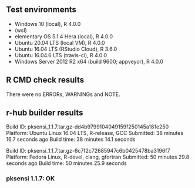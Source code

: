 ## Test environments
* Windows 10 (local), R 4.0.0
* (wsl)
* elementary OS 5.1.4 Hera (local), R 4.0.0
* Ubuntu 20.04 LTS (local VM), R 4.0.0
* Ubuntu 16.04 LTS (RStudio Cloud), R 3.6.0
* Ubuntu 16.04.6 LTS (travis-ci), R 4.0.0
* Windows Server 2012 R2 x64 (build 9600; appveyor), R 4.0.0

## R CMD check results
There were no ERRORs, WARNINGs and NOTE.

## r-hub builder results

Build ID:	pksensi_1.1.7.tar.gz-dd4b9799104049159f250145a181e250
Platform:	Ubuntu Linux 16.04 LTS, R-release, GCC
Submitted:	38 minutes 16.7 seconds ago
Build time:	38 minutes 14.1 seconds

Build ID:	pksensi_1.1.7.tar.gz-6c7f2c72685947c6b0425478ba3196f7
Platform:	Fedora Linux, R-devel, clang, gfortran
Submitted:	50 minutes 29.8 seconds ago
Build time:	50 minutes 25.9 seconds

### pksensi 1.1.7: OK

